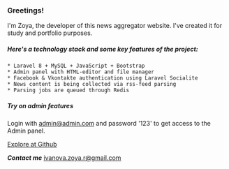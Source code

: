 ### Greetings!
I'm Zoya, the developer of this news aggregator website.
I've created it for study and portfolio purposes.

##### Here's a technology stack and some key features of the project:
    * Laravel 8 + MySQL + JavaScript + Bootstrap
    * Admin panel with HTML-editor and file manager
    * Facebook & Vkontakte authentication using Laravel Socialite 
    * News content is being collected via rss-feed parsing
    * Parsing jobs are queued through Redis


##### Try on admin features
Login with admin@admin.com and password '123' to get access to the Admin panel.

[Explore at Github](https://github.com/izoya/laravel-course)

***Contact me*** [ivanova.zoya.r@gmail.com](mailto:ivanova.zoya.r@gmail.com)
